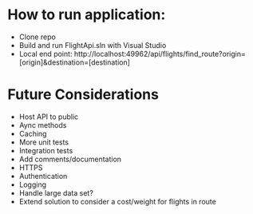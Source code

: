 # How to run application:

- Clone repo
- Build and run FlightApi.sln with Visual Studio
- Local end point: http://localhost:49962/api/flights/find_route?origin=[origin]&destination=[destination]

# Future Considerations
- Host API to public
- Aync methods 
- Caching
- More unit tests 
- Integration tests
- Add comments/documentation 
- HTTPS
- Authentication
- Logging
- Handle large data set?
- Extend solution to consider a cost/weight for flights in route